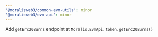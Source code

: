 ```yaml
---
'@moralisweb3/common-evm-utils': minor
'@moralisweb3/evm-api': minor
---
```


Add `getErc20Burns` endpoint at `Moralis.EvmApi.token.getErc20Burns()`
